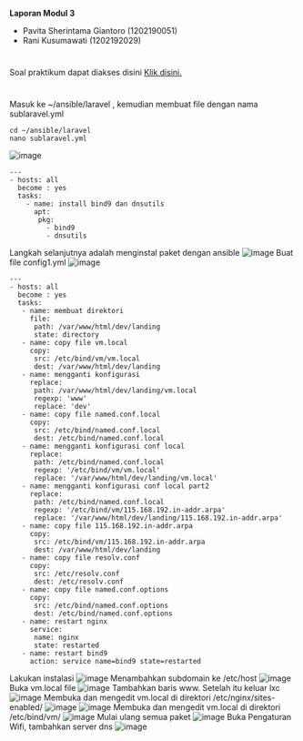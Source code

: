 **Laporan Modul 3**

- Pavita Sherintama Giantoro (1202190051)
- Rani Kusumawati (1202192029)
#
Soal praktikum dapat diakses disini [Klik disini.](https://github.com/aldonesia/Sistem-Administrasi-Server-2021/blob/master/modul-3/silabus.md)
#
Masuk ke ~/ansible/laravel , kemudian membuat file dengan nama sublaravel.yml
```
cd ~/ansible/laravel
nano sublaravel.yml
```
![image](https://user-images.githubusercontent.com/92929042/146447764-39f3bacb-1b25-419b-9ab9-9c57b35f3648.png)
```
---
- hosts: all
  become : yes
  tasks:
    - name: install bind9 dan dnsutils
      apt:
       pkg:
         - bind9
         - dnsutils
```
Langkah selanjutnya adalah menginstal paket dengan ansible
![image](https://user-images.githubusercontent.com/92929042/146448663-639109a7-c2ed-4bda-bc60-b736efc17869.png)
Buat file config1.yml
![image](https://user-images.githubusercontent.com/92929042/146448686-53e2efd2-f771-43be-baf9-06697ec57f9b.png)
```
---
- hosts: all
  become : yes
  tasks:
   - name: membuat direktori
     file:
      path: /var/www/html/dev/landing
      state: directory
   - name: copy file vm.local
     copy:
      src: /etc/bind/vm/vm.local
      dest: /var/www/html/dev/landing
   - name: mengganti konfigurasi
     replace:
      path: /var/www/html/dev/landing/vm.local
      regexp: 'www'
      replace: 'dev'
   - name: copy file named.conf.local
     copy:
      src: /etc/bind/named.conf.local
      dest: /etc/bind/named.conf.local
   - name: mengganti konfigurasi conf local
     replace:
      path: /etc/bind/named.conf.local
      regexp: '/etc/bind/vm/vm.local'
      replace: '/var/www/html/dev/landing/vm.local'
   - name: mengganti konfigurasi conf local part2
     replace:
      path: /etc/bind/named.conf.local
      regexp: '/etc/bind/vm/115.168.192.in-addr.arpa'
      replace: '/var/www/html/dev/landing/115.168.192.in-addr.arpa'
   - name: copy file 115.168.192.in-addr.arpa
     copy:
      src: /etc/bind/vm/115.168.192.in-addr.arpa
      dest: /var/www/html/dev/landing
   - name: copy file resolv.conf
     copy:
      src: /etc/resolv.conf
      dest: /etc/resolv.conf
   - name: copy file named.conf.options
     copy:
      src: /etc/bind/named.conf.options
      dest: /etc/bind/named.conf.options
   - name: restart nginx
     service:
      name: nginx
      state: restarted
   - name: restart bind9
     action: service name=bind9 state=restarted
```
Lakukan instalasi
![image](https://user-images.githubusercontent.com/92929042/146448936-78bfb1a5-83da-4119-8725-be5f396bd974.png)
Menambahkan subdomain ke /etc/host
![image](https://user-images.githubusercontent.com/92929042/146449010-dbd74258-128d-4e04-a510-b0cff16eb45e.png)
Buka vm.local file
![image](https://user-images.githubusercontent.com/92929042/146449068-7f15be52-89f3-4726-aee5-774a299efb6a.png)
Tambahkan baris www. Setelah itu keluar lxc
![image](https://user-images.githubusercontent.com/92929042/146449492-d0f8115e-05ef-49bb-979a-72c68b83ebf2.png)
Membuka dan mengedit vm.local di direktori /etc/nginx/sites-enabled/
![image](https://user-images.githubusercontent.com/92929042/146449305-d3be82b1-837b-465b-b383-9c072ba27693.png)
![image](https://user-images.githubusercontent.com/92929042/146449330-3bda7d92-e566-4990-b9d2-ee87d4764138.png)
Membuka dan mengedit vm.local di direktori /etc/bind/vm/
![image](https://user-images.githubusercontent.com/92929042/146449532-cef2b041-d857-43f3-83b4-8b32ec5d77e5.png)
Mulai ulang semua paket
![image](https://user-images.githubusercontent.com/92929042/146449597-ecd1dc31-ea81-41b1-8a85-b38ad9074b2b.png)
Buka Pengaturan Wifi, tambahkan server dns
![image](https://user-images.githubusercontent.com/92929042/146449743-2cf7bf50-1e6c-4dad-a5ea-5da2de5c92a8.png)
